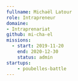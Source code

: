 ```yaml
---
fullname: Michaël Latour
role: Intrapreneur
domaine:
- Intraprenariat
github: mi-cha-el
missions: 
  - start: 2019-11-20
    end: 2020-12-30
    status: admin
startups: 
    - poubelles-battle
---
```

